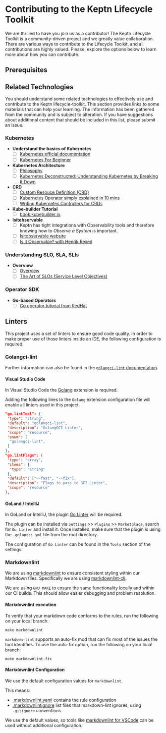 # Contributing to the Keptn Lifecycle Toolkit

We are thrilled to have you join us as a contributor!
The Keptn Lifecycle Toolkit is a community-driven project and we greatly value collaboration.
There are various ways to contribute to the Lifecycle Toolkit, and all contributions are highly valued.
Please, explore the options below to learn more about how you can contribute.

## Prerequisites

## Related Technologies

You should understand some related technologies
to effectively use and contribute to the Keptn lifecycle-toolkit.
This section provides links to some materials that can help your learning.
The information has been gathered from the community and is subject to alteration.
If you have suggestions about additional content that should be included in this list, please submit an issue.

### Kubernetes

- **Understand the basics of Kubernetes**
  - [ ] [Kubernetes official documentation](https://kubernetes.io/docs/concepts/overview/)
  - [ ] [Kubernetes For Beginner](https://youtu.be/X48VuDVv0do)
- **Kubernetes Architecture**
  - [ ] [Philosophy](https://youtu.be/ZuIQurh_kDk)
  - [ ] [Kubernetes Deconstructed: Understanding Kubernetes by Breaking It Down](https://www.youtube.com/watch?v=90kZRyPcRZw)
- **CRD**
  - [ ] [Custom Resouce Definition (CRD)](https://www.youtube.com/watch?v=xGafiZEX0YA)
  - [ ] [Kubernetes Operator simply explained in 10 mins](https://www.youtube.com/watch?v=ha3LjlD6g7g)
  - [ ] [Writing Kubernetes Controllers for CRDs](https://www.youtube.com/watch?v=7wdUa4Ulwxg)
- **Kube-builder Tutorial**
  - [ ] [book.kubebuilder.io](https://book.kubebuilder.io/introduction.html)
- **Isitobservable**
  - [ ] Keptn has tight integrations with Observability tools and therefore knowing how to _Observe a System_ is important.
  - [ ] [Isitobservable website](https://isitobservable.io/)
  - [ ] [Is it Observable? with Henrik Rexed](https://www.youtube.com/watch?v=aMwk2qo0v40)

### Understanding SLO, SLA, SLIs

- **Overview**
  - [ ] [Overview](https://www.youtube.com/watch?v=tEylFyxbDLE)
  - [ ] [The Art of SLOs (Service Level Objectives)](https://www.youtube.com/watch?v=E3ReKuJ8ewA)

### Operator SDK

- **Go-based Operators**
  - [ ] [Go operator tutorial from RedHat](https://docs.okd.io/latest/operators/operator_sdk/golang/osdk-golang-tutorial.html)

## Linters

This project uses a set of linters to ensure good code quality.
In order to make proper use of those linters inside an IDE, the following configuration is required.

### Golangci-lint

Further information can also be found in
the [`golangci-lint` documentation](https://golangci-lint.run/usage/integrations/).

#### Visual Studio Code

In Visual Studio Code the [Golang](https://marketplace.visualstudio.com/items?itemName=aldijav.golangwithdidi)
extension is required.

Adding the following lines to the `Golang` extension configuration file will enable all linters used in this project.

```json
"go.lintTool": {
 "type": "string",
 "default": "golangci-lint",
 "description": "GolangGCI Linter",
 "scope": "resource",
 "enum": [
  "golangci-lint",
 ]
},
"go.lintFlags": {
 "type": "array",
 "items": {
  "type": "string"
 },
 "default": ["--fast", "--fix"],
 "description": "Flags to pass to GCI Linter",
 "scope": "resource"
},
```

#### GoLand / IntelliJ

In GoLand or IntelliJ, the plugin [Go Linter](https://plugins.jetbrains.com/plugin/12496-go-linter) will be required.

The plugin can be installed via `Settings` >> `Plugins` >> `Marketplace`, search for `Go Linter` and install it.
Once installed, make sure that the plugin is using the `.golangci.yml` file from the root directory.

The configuration of `Go Linter` can be found in the `Tools` section of the settings.

### Markdownlint

We are using [markdownlint](https://github.com/DavidAnson/markdownlint) to ensure consistent styling
within our Markdown files.
Specifically we are using [markdownlint-cli](https://github.com/igorshubovych/markdownlint-cli).

We are using `GNU MAKE` to ensure the same functionality locally and within our CI builds.
This should allow easier debugging and problem resolution.

#### Markdownlint execution

To verify that your markdown code conforms to the rules, run the following on your local branch:

```shell
make markdownlint
```

`markdown-lint` supports an auto-fix mod
that can fix most of the issues the tool identifies.
To use the auto-fix option, run the following on your local branch:

```shell
make markdownlint-fix
```

#### Markdownlint Configuration

We use the default configuration values for `markdownlint`.

This means:

- [.markdownlint.yaml](./.markdownlint.yaml) contains the rule configuration
- [.markdownlintignore](./.markdownlintignore) list files that markdown-lint ignores,  using `.gitignore` conventions

We use the default values, so tools like
[markdownlint for VSCode](https://marketplace.visualstudio.com/items?itemName=DavidAnson.vscode-markdownlint)
can be used without additional configuration.
